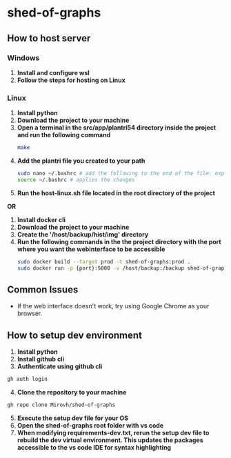 # shed-of-graphs

## How to host server
### Windows
1. **Install and configure wsl**
2. **Follow the steps for hosting on Linux**

### Linux
1. **Install python**
2. **Download the project to your machine**
3. **Open a terminal in the src/app/plantri54 directory inside the project and run the following command**
    ```bash
    make
    ```
3. **Add the plantri file you created to your path**
    ```bash
    sudo nano ~/.bashrc # add the following to the end of the file: export PATH=$PATH:/path/to/the/plantri/file
    source ~/.bashrc # applies the changes
    ```  
4. **Run the host-linux.sh file located in the root directory of the project**

**OR**

1. **Install docker cli**
2. **Download the project to your machine**
3. **Create the '/host/backup/hist/img' directory**
4. **Run the following commands in the the project directory with the port where you want the webinterface to be accessible**
    ```bash
    sudo docker build --target prod -t shed-of-graphs:prod .
    sudo docker run -p {port}:5000 -v /host/backup:/backup shed-of-graphs:prod
    ```

## Common Issues
- If the web interface doesn't work, try using Google Chrome as your browser.


## How to setup dev environment
1. **Install python**
2. **Install github cli**
3. **Authenticate using github cli**
```bash
gh auth login
```
4. **Clone the repository to your machine**
```bash
gh repo clone Mirovh/shed-of-graphs
```
5. **Execute the setup dev file for your OS**
6. **Open the shed-of-graphs root folder with vs code**
7. **When modifying requirements-dev.txt, rerun the setup dev file to rebuild the dev virtual environment. This updates the packages accessible to the vs code IDE for syntax highlighting**
